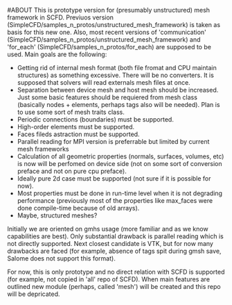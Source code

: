 
  #ABOUT 
This is prototype version for (presumably unstructured) mesh framework in SCFD.
Previuos version (SimpleCFD/samples_n_protos/unstructured_mesh_framework) is 
taken as basis for this new one. Also, most recent versions of 'communication' 
(SimpleCFD/samples_n_protos/unstructured_mesh_framework) and 'for_each' 
(SimpleCFD/samples_n_protos/for_each) are supposed to be used.
Main goals are the following:
* Getting rid of internal mesh format (both file fromat and CPU maintain structures) 
as something excessive. There will be no converters. It is supposed that solvers will
read externals mesh files at once.
* Separation between device mesh and host mesh should be increased. Just some basic 
features should be requiered from mesh class (basically nodes + elements, perhaps tags 
also will be needed). Plan is to use some sort of mesh traits class.
* Periodic connections (boundaries) must be supported.
* High-order elements must be supported.
* Faces fileds astraction must be supported.
* Parallel reading for MPI version is preferrable but limited by current mesh frameworks
* Calculation of all geometric properties (normals, surfaces, volumes, etc) is now will 
be perfomed on device side (not on some sort of conversion preface and not on pure cpu 
preface).
* Ideally pure 2d case must be supported (not sure if it is possible for now).
* Most properties must be done in run-time level when it is not degrading performance
(previously most of the properties like max_faces were done compile-time because of old arrays).
* Maybe, structured meshes?

Initially we are oriented on gmhs usage (more familiar and as we know capabilities are best).
Only substantial drawback is parallel reading which is not directly supported. Next closest 
candidate is VTK, but for now many drawbacks are faced (for example, absence of tags spit during 
gmsh save, Salome does not support this format).

For now, this is only prototype and no direct relation with SCFD is supported (for example, not copied in 'all' repo of SCFD). When main features are outlined new module (perhaps, called 'mesh')
will be created and this repo will be depricated.